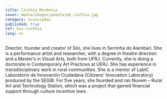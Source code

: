 ```yaml
---
title: Cinthia Mendonça
cover: media/images/people/pb_cinthia.jpg
category: associadas
published: true
ref: bio-cinthia
lang: en
---
```

Director, founder and creator of Silo, she lives in Serrinha do Alambari. She is a performance artist and researcher, with a degree in theatre direction and a Master’s in Visual Arts, both from UFRJ. Currently, she is doing a doctorate in Contemporary Art Practices at UERJ. She has experience in transdisciplinary work in rural communities. She is a mentor of LabIC Laboratório de Innovación Ciudadana (Citizens’ Innovation Laboratory) produced by the SEGIB. For five years, she founded and ran Nuvem – Rural Art and Technology Station, which was a project that gained financial support through culture incentive laws.
